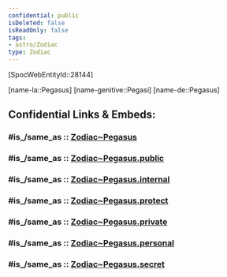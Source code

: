 ```yaml
---
confidential: public
isDeleted: false
isReadOnly: false
tags:
- astro/Zodiac
type: Zodiac
---
```


[SpocWebEntityId::28144]



[name-la::Pegasus]
[name-genitive::Pegasi]
[name-de::Pegasus]


## Confidential Links & Embeds: 

### #is_/same_as :: [Zodiac~Pegasus](/_Standards/Astronomy/Star~Constellation/Zodiac~Pegasus.md) 

### #is_/same_as :: [Zodiac~Pegasus.public](/_public/Astronomy/Star~Constellation/Zodiac~Pegasus.public.md) 

### #is_/same_as :: [Zodiac~Pegasus.internal](/_internal/Astronomy/Star~Constellation/Zodiac~Pegasus.internal.md) 

### #is_/same_as :: [Zodiac~Pegasus.protect](/_protect/Astronomy/Star~Constellation/Zodiac~Pegasus.protect.md) 

### #is_/same_as :: [Zodiac~Pegasus.private](/_private/Astronomy/Star~Constellation/Zodiac~Pegasus.private.md) 

### #is_/same_as :: [Zodiac~Pegasus.personal](/_personal/Astronomy/Star~Constellation/Zodiac~Pegasus.personal.md) 

### #is_/same_as :: [Zodiac~Pegasus.secret](/_secret/Astronomy/Star~Constellation/Zodiac~Pegasus.secret.md)

